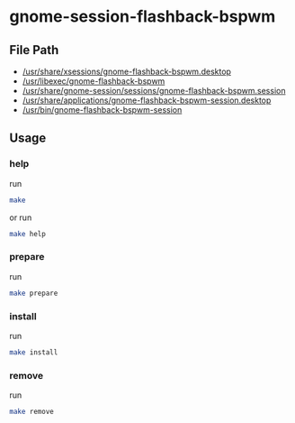 
# gnome-session-flashback-bspwm


## File Path

* [/usr/share/xsessions/gnome-flashback-bspwm.desktop](pkg-root/usr/share/xsessions/gnome-flashback-bspwm.desktop)
* [/usr/libexec/gnome-flashback-bspwm](pkg-root/usr/libexec/gnome-flashback-bspwm)
* [/usr/share/gnome-session/sessions/gnome-flashback-bspwm.session](pkg-root/usr/share/gnome-session/sessions/gnome-flashback-bspwm.session)
* [/usr/share/applications/gnome-flashback-bspwm-session.desktop](pkg-root/usr/share/applications/gnome-flashback-bspwm-session.desktop)
* [/usr/bin/gnome-flashback-bspwm-session](pkg-root/usr/bin/gnome-flashback-bspwm-session)


## Usage

### help

run

``` sh
make
```

or run

``` sh
make help
```


### prepare

run

``` sh
make prepare
```


### install

run

``` sh
make install
```


### remove

run

``` sh
make remove
```
